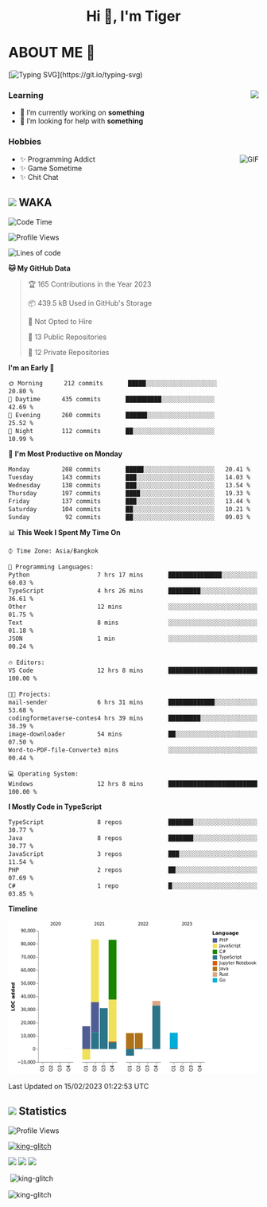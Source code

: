<h1 align="center">Hi 👋, I'm Tiger</h1>




# ABOUT ME 💬

[![Typing SVG](https://readme-typing-svg.herokuapp.com?color=22F771&vCenter=true&lines=A+perssionate+developer+from+nowhere.)](https://git.io/typing-svg)

<div>
 <img align="right" src="https://spotify-github-profile.vercel.app/api/view?uid=12129734423&cover_image=false&theme=default&bar_color=22d016&bar_color_cover=true" />
 <h3>Learning</h3>
 
 <ul>
  <li>🔭 I’m currently working on <b>something</b></li>
  <li>🤝 I’m looking for help with <b>something</b></li>
 </ul>
 
</div>
<div>
 <h3>Hobbies</h3>
 <img align="right" height="475px"  alt="GIF" src="https://i.pinimg.com/originals/1f/b7/db/1fb7dbee557e5ed509f7517da8a84d58.gif" />
 <ul>
  <li>✨ Programming Addict</li>
  <li>✨ Game Sometime</li>
  <li>✨ Chit Chat</li>
 </ul>
 
</div>



## <img height="40" src="https://raw.githubusercontent.com/innng/innng/master/assets/kyubey.gif"/> WAKA

<!--START_SECTION:waka-->
![Code Time](http://img.shields.io/badge/Code%20Time-1%2C319%20hrs%204%20mins-blue)

![Profile Views](http://img.shields.io/badge/Profile%20Views-9-blue)

![Lines of code](https://img.shields.io/badge/From%20Hello%20World%20I%27ve%20Written-276%20Thousand%20lines%20of%20code-blue)

**🐱 My GitHub Data** 

> 🏆 165 Contributions in the Year 2023
 > 
> 📦 439.5 kB Used in GitHub's Storage 
 > 
> 🚫 Not Opted to Hire
 > 
> 📜 13 Public Repositories 
 > 
> 🔑 12 Private Repositories  
 > 
**I'm an Early 🐤** 

```text
🌞 Morning      212 commits       █████░░░░░░░░░░░░░░░░░░░░   20.80 % 
🌆 Daytime      435 commits       ██████████░░░░░░░░░░░░░░░   42.69 % 
🌃 Evening      260 commits       ██████░░░░░░░░░░░░░░░░░░░   25.52 % 
🌙 Night        112 commits       ██░░░░░░░░░░░░░░░░░░░░░░░   10.99 % 

```
📅 **I'm Most Productive on Monday** 

```text
Monday         208 commits       █████░░░░░░░░░░░░░░░░░░░░   20.41 % 
Tuesday        143 commits       ███░░░░░░░░░░░░░░░░░░░░░░   14.03 % 
Wednesday      138 commits       ███░░░░░░░░░░░░░░░░░░░░░░   13.54 % 
Thursday       197 commits       ████░░░░░░░░░░░░░░░░░░░░░   19.33 % 
Friday         137 commits       ███░░░░░░░░░░░░░░░░░░░░░░   13.44 % 
Saturday       104 commits       ██░░░░░░░░░░░░░░░░░░░░░░░   10.21 % 
Sunday          92 commits       ██░░░░░░░░░░░░░░░░░░░░░░░   09.03 % 

```


📊 **This Week I Spent My Time On** 

```text
⌚︎ Time Zone: Asia/Bangkok

💬 Programming Languages: 
Python                   7 hrs 17 mins       ███████████████░░░░░░░░░░   60.03 % 
TypeScript               4 hrs 26 mins       █████████░░░░░░░░░░░░░░░░   36.61 % 
Other                    12 mins             ░░░░░░░░░░░░░░░░░░░░░░░░░   01.75 % 
Text                     8 mins              ░░░░░░░░░░░░░░░░░░░░░░░░░   01.18 % 
JSON                     1 min               ░░░░░░░░░░░░░░░░░░░░░░░░░   00.24 % 

🔥 Editors: 
VS Code                  12 hrs 8 mins       █████████████████████████   100.00 % 

🐱‍💻 Projects: 
mail-sender              6 hrs 31 mins       █████████████░░░░░░░░░░░░   53.68 % 
codingformetaverse-contes4 hrs 39 mins       █████████░░░░░░░░░░░░░░░░   38.39 % 
image-downloader         54 mins             ██░░░░░░░░░░░░░░░░░░░░░░░   07.50 % 
Word-to-PDF-file-Converte3 mins              ░░░░░░░░░░░░░░░░░░░░░░░░░   00.44 % 

💻 Operating System: 
Windows                  12 hrs 8 mins       █████████████████████████   100.00 % 

```

**I Mostly Code in TypeScript** 

```text
TypeScript               8 repos             ███████░░░░░░░░░░░░░░░░░░   30.77 % 
Java                     8 repos             ███████░░░░░░░░░░░░░░░░░░   30.77 % 
JavaScript               3 repos             ███░░░░░░░░░░░░░░░░░░░░░░   11.54 % 
PHP                      2 repos             ██░░░░░░░░░░░░░░░░░░░░░░░   07.69 % 
C#                       1 repo              █░░░░░░░░░░░░░░░░░░░░░░░░   03.85 % 

```


**Timeline**

![Chart not found](https://raw.githubusercontent.com/king-glitch/king-glitch/main/charts/bar_graph.png) 


 Last Updated on 15/02/2023 01:22:53 UTC
<!--END_SECTION:waka-->
## <img height="40" src="https://raw.githubusercontent.com/innng/innng/master/assets/kyubey.gif"/> Statistics
![Profile Views](https://komarev.com/ghpvc/?username=king-glitch)  

<p align="left"> 
 <a href="https://github.com/ryo-ma/github-profile-trophy">
  <img src="https://github-profile-trophy.vercel.app/?username=king-glitch&theme=dracula" alt="king-glitch" />
 </a> </p>

![](https://github-profile-summary-cards.vercel.app/api/cards/profile-details?username=king-glitch&theme=dracula)
![](https://github-profile-summary-cards.vercel.app/api/cards/stats?username=king-glitch&theme=dracula) 
![](https://github-profile-summary-cards.vercel.app/api/cards/productive-time?username=king-glitch&theme=dracula)


<p>&nbsp;<img align="center" src="https://github-readme-stats.vercel.app/api?username=king-glitch&theme=dracula" alt="king-glitch" /></p>

<p><img align="center" src="https://github-readme-streak-stats.herokuapp.com/?user=king-glitch&theme=dracula" alt="king-glitch" /></p>
